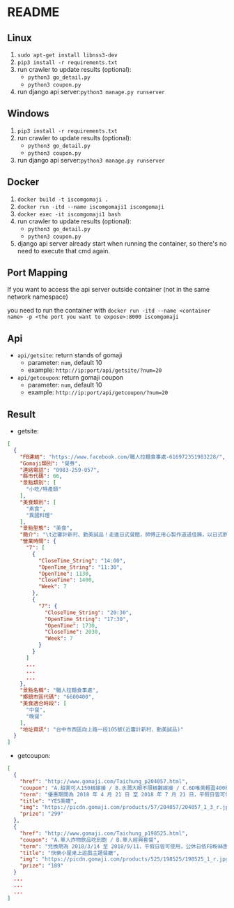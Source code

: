 # README

## Linux

1. `sudo apt-get install libnss3-dev`
2. `pip3 install -r requirements.txt`
2. run crawler to update results (optional):
    * `python3 go_detail.py`
    * `python3 coupon.py`
3. run django api server:`python3 manage.py runserver`

## Windows

1. `pip3 install -r requirements.txt`
2. run crawler to update results (optional):
    * `python3 go_detail.py`
    * `python3 coupon.py`
3. run django api server:`python3 manage.py runserver`

## Docker

1. `docker build -t iscomgomaji .`
2. `docker run -itd --name iscomgomaji1 iscomgomaji`
3. `docker exec -it iscomgomaji1 bash`
4. run crawler to update results (optional):
    * `python3 go_detail.py`
    * `python3 coupon.py`
5. django api server already start when running the container, so there's no need to execute that cmd again.

## Port Mapping

If you want to access the api server outside container (not in the same network namespace)

you need to run the container with `docker run -itd --name <container name> -p <the port you want to expose>:8000 iscomgomaji`

## Api

* `api/getsite`: return stands of gomaji
  * parameter: `num`, default 10
  * example: `http://ip:port/api/getsite/?num=20`
* `api/getcoupon`: return gomaji coupon
  * parameter: `num`, default 10
  * example: `http://ip:port/api/getcoupon/?num=20`

## Result

* getsite:
```json
[
  {
    "FB連結": "https://www.facebook.com/驖人拉麵食事處-616972351983228/",
    "Gomaji類別": "餐券",
    "連絡電話": "0983-259-057",
    "縣市代碼": 66,
    "景點類別": [
      "小吃/特產類"
    ],
    "美食類別": [
      "素食",
      "異國料理"
    ],
    "景點型態": "美食",
    "簡介": "\t近審計新村、勤美誠品！走進日式餐館，師傅正用心製作道道佳餚，以日式飲饌文化妝點佈置的環境四溢美味香氣，處處盡是味道濃厚的元素，盡情享受一場深度日本之旅！",
    "營業時間": {
      "7": [
        {
          "CloseTime_String": "14:00",
          "OpenTime_String": "11:30",
          "OpenTime": 1130,
          "CloseTime": 1400,
          "Week": 7
        },
        {
          "7": {
            "CloseTime_String": "20:30",
            "OpenTime_String": "17:30",
            "OpenTime": 1730,
            "CloseTime": 2030,
            "Week": 7
          }
        }
      ]
      ...
      ...
      ...
    },
    "景點名稱": "驖人拉麵食事處",
    "鄉鎮市區代碼": "6600400",
    "美食適合時段": [
      "中餐",
      "晚餐"
    ],
    "地址資訊": "台中市西區向上路一段105號(近審計新村、勤美誠品)"
  }
]
```

* getcoupon:
```json
[
  {
    "href": "http://www.gomaji.com/Taichung_p204057.html",
    "coupon": "A.甜美可人150根嫁接 / B.水潤大眼不限根數嫁接 / C.6D唯美輕盈400根嫁接 / D.6D閃耀迷人600...",
    "term": "優惠期間為 2018 年 4 月 21 日 至 2018 年 7 月 21 日，平假日皆可使用，毎週日公休、6/18 公休\n",
    "title": "YES美睫",
    "img": "https://picdn.gomaji.com/products/57/204057/204057_1_3_r.jpg",
    "prize": "299"
  },
  {
    "href": "http://www.gomaji.com/Taichung_p198525.html",
    "coupon": "A.單人炸物飲品吃到飽 / B.單人經典套餐",
    "term": "兌換期為 2018/3/14 至 2018/9/11，平假日皆可使用，公休日依FB粉絲團公告為主\n",
    "title": "快樂小屋桌上遊戲主題餐廳",
    "img": "https://picdn.gomaji.com/products/525/198525/198525_1_r.jpg",
    "prize": "189"
  }
  ...
  ...
  ...
]
```